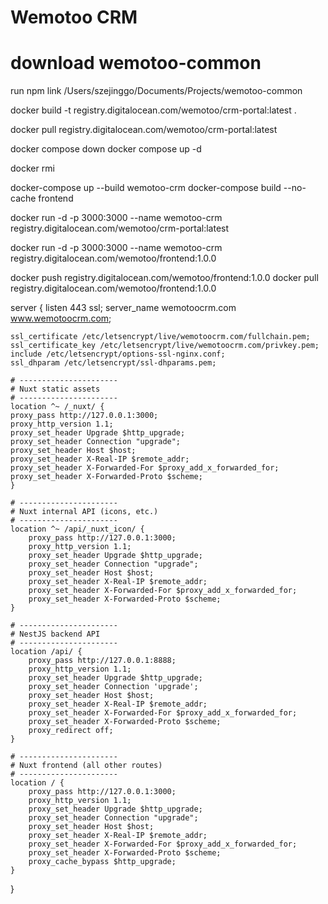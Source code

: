 # Wemotoo CRM

# download wemotoo-common

run npm link /Users/szejinggo/Documents/Projects/wemotoo-common

docker build -t registry.digitalocean.com/wemotoo/crm-portal:latest .

docker pull registry.digitalocean.com/wemotoo/crm-portal:latest

docker compose down
docker compose up -d

docker rmi

docker-compose up --build wemotoo-crm
docker-compose build --no-cache frontend

docker run -d -p 3000:3000 --name wemotoo-crm registry.digitalocean.com/wemotoo/crm-portal:latest

docker run -d -p 3000:3000 --name wemotoo-crm registry.digitalocean.com/wemotoo/frontend:1.0.0

docker push registry.digitalocean.com/wemotoo/frontend:1.0.0
docker pull registry.digitalocean.com/wemotoo/frontend:1.0.0

server {
listen 443 ssl;
server_name wemotoocrm.com www.wemotoocrm.com;

    ssl_certificate /etc/letsencrypt/live/wemotoocrm.com/fullchain.pem;
    ssl_certificate_key /etc/letsencrypt/live/wemotoocrm.com/privkey.pem;
    include /etc/letsencrypt/options-ssl-nginx.conf;
    ssl_dhparam /etc/letsencrypt/ssl-dhparams.pem;

    # ----------------------
    # Nuxt static assets
    # ----------------------
    location ^~ /_nuxt/ {
    proxy_pass http://127.0.0.1:3000;
    proxy_http_version 1.1;
    proxy_set_header Upgrade $http_upgrade;
    proxy_set_header Connection "upgrade";
    proxy_set_header Host $host;
    proxy_set_header X-Real-IP $remote_addr;
    proxy_set_header X-Forwarded-For $proxy_add_x_forwarded_for;
    proxy_set_header X-Forwarded-Proto $scheme;
    }

    # ----------------------
    # Nuxt internal API (icons, etc.)
    # ----------------------
    location ^~ /api/_nuxt_icon/ {
        proxy_pass http://127.0.0.1:3000;
        proxy_http_version 1.1;
        proxy_set_header Upgrade $http_upgrade;
        proxy_set_header Connection "upgrade";
        proxy_set_header Host $host;
        proxy_set_header X-Real-IP $remote_addr;
        proxy_set_header X-Forwarded-For $proxy_add_x_forwarded_for;
        proxy_set_header X-Forwarded-Proto $scheme;
    }

    # ----------------------
    # NestJS backend API
    # ----------------------
    location /api/ {
        proxy_pass http://127.0.0.1:8888;
        proxy_http_version 1.1;
        proxy_set_header Upgrade $http_upgrade;
        proxy_set_header Connection 'upgrade';
        proxy_set_header Host $host;
        proxy_set_header X-Real-IP $remote_addr;
        proxy_set_header X-Forwarded-For $proxy_add_x_forwarded_for;
        proxy_set_header X-Forwarded-Proto $scheme;
        proxy_redirect off;
    }

    # ----------------------
    # Nuxt frontend (all other routes)
    # ----------------------
    location / {
        proxy_pass http://127.0.0.1:3000;
        proxy_http_version 1.1;
        proxy_set_header Upgrade $http_upgrade;
        proxy_set_header Connection "upgrade";
        proxy_set_header Host $host;
        proxy_set_header X-Real-IP $remote_addr;
        proxy_set_header X-Forwarded-For $proxy_add_x_forwarded_for;
        proxy_set_header X-Forwarded-Proto $scheme;
        proxy_cache_bypass $http_upgrade;
    }

}
